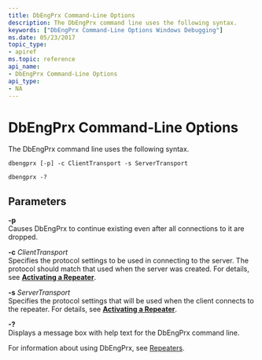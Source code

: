 ```yaml
---
title: DbEngPrx Command-Line Options
description: The DbEngPrx command line uses the following syntax.
keywords: ["DbEngPrx Command-Line Options Windows Debugging"]
ms.date: 05/23/2017
topic_type:
- apiref
ms.topic: reference
api_name:
- DbEngPrx Command-Line Options
api_type:
- NA
---
```


# DbEngPrx Command-Line Options


The DbEngPrx command line uses the following syntax.

```dbgcmd
dbengprx [-p] -c ClientTransport -s ServerTransport 

dbengprx -? 
```

## <span id="ddk_dbengprx_command_line_options_dbg"></span><span id="DDK_DBENGPRX_COMMAND_LINE_OPTIONS_DBG"></span>Parameters


<span id="_______-p______"></span><span id="_______-P______"></span> **-p**   
Causes DbEngPrx to continue existing even after all connections to it are dropped.

<span id="_______-c_______ClientTransport______"></span><span id="_______-c_______clienttransport______"></span><span id="_______-C_______CLIENTTRANSPORT______"></span> **-c** *ClientTransport*   
Specifies the protocol settings to be used in connecting to the server. The protocol should match that used when the server was created. For details, see [**Activating a Repeater**](activating-a-repeater.md).

<span id="_______-s_______ServerTransport______"></span><span id="_______-s_______servertransport______"></span><span id="_______-S_______SERVERTRANSPORT______"></span> **-s** *ServerTransport*   
Specifies the protocol settings that will be used when the client connects to the repeater. For details, see [**Activating a Repeater**](activating-a-repeater.md).

<span id="_______-_______"></span> **-?**   
Displays a message box with help text for the DbEngPrx command line.

For information about using DbEngPrx, see [Repeaters](repeaters.md).

 

 





